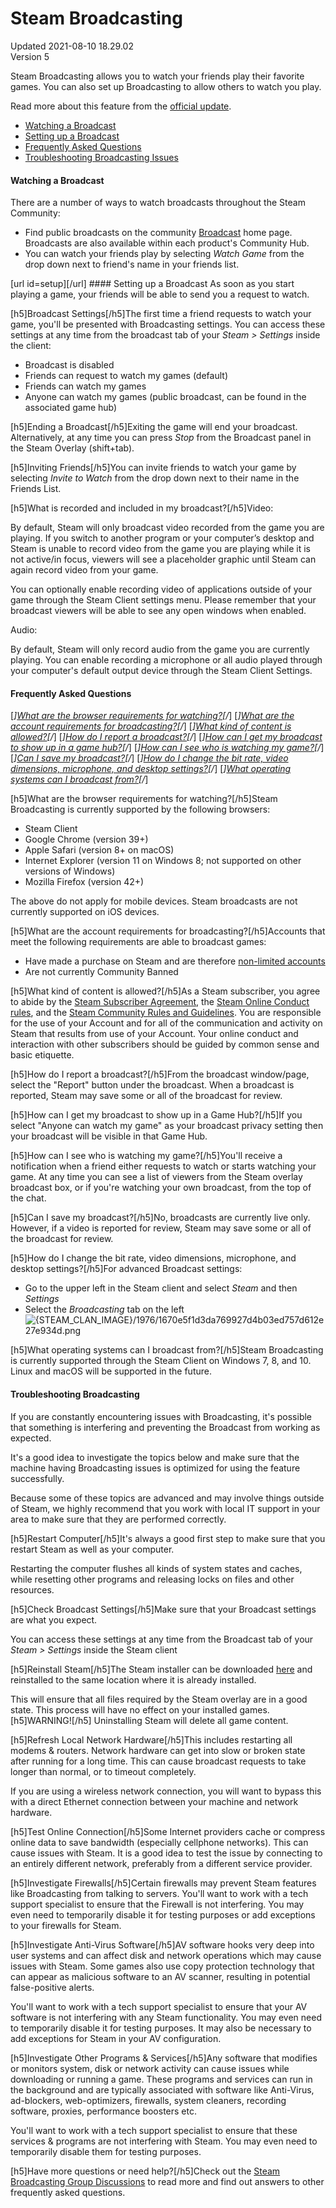 # Steam Broadcasting
Updated 2021-08-10 18.29.02  
Version 5  

Steam Broadcasting allows you to watch your friends play their favorite games. You can also set up Broadcasting to allow others to watch you play.  
  
Read more about this feature from the [official update](https://steamcommunity.com/updates/broadcasting).  

* [Watching a Broadcast](#watch)
* [Setting up a Broadcast](#setup)
* [Frequently Asked Questions](#faq)
* [Troubleshooting Broadcasting Issues](#issues)

  
  
 #### Watching a Broadcast
There are a number of ways to watch broadcasts throughout the Steam Community:  

* Find public broadcasts on the community [Broadcast](https://steamcommunity.com/?subsection=broadcasts) home page. Broadcasts are also available within each product's Community Hub.
* You can watch your friends play by selecting *Watch Game* from the drop down next to friend's name in your friends list.

 [url id=setup][/url] #### Setting up a Broadcast
As soon as you start playing a game, your friends will be able to send you a request to watch.  
  
[h5]Broadcast Settings[/h5]The first time a friend requests to watch your game, you'll be presented with Broadcasting settings. You can access these settings at any time from the broadcast tab of your *Steam > Settings* inside the client:  

* Broadcast is disabled
* Friends can request to watch my games (default)
* Friends can watch my games
* Anyone can watch my games (public broadcast, can be found in the associated game hub)

 [h5]Ending a Broadcast[/h5]Exiting the game will end your broadcast. Alternatively, at any time you can press *Stop* from the Broadcast panel in the Steam Overlay (shift+tab).  
  
[h5]Inviting Friends[/h5]You can invite friends to watch your game by selecting *Invite to Watch* from the drop down next to their name in the Friends List.  
  
[h5]What is recorded and included in my broadcast?[/h5]Video:  
  
By default, Steam will only broadcast video recorded from the game you are playing. If you switch to another program or your computer’s desktop and Steam is unable to record video from the game you are playing while it is not active/in focus, viewers will see a placeholder graphic until Steam can again record video from your game.  
  
You can optionally enable recording video of applications outside of your game through the Steam Client settings menu. Please remember that your broadcast viewers will be able to see any open windows when enabled.  
  
Audio:  
  
By default, Steam will only record audio from the game you are currently playing. You can enable recording a microphone or all audio played through your computer's default output device through the Steam Client Settings.  
  
 #### Frequently Asked Questions
[*][What are the browser requirements for watching?](#18)[/*]  	[*][What are the account requirements for broadcasting?](#3)[/*]  	[*][What kind of content is allowed?](#7)[/*]  	[*][How do I report a broadcast?](#8)[/*]  	[*][How can I get my broadcast to show up in a game hub?](#12)[/*]  	[*][How can I see who is watching my game?](#13)[/*]  	[*][Can I save my broadcast?](#14)[/*]  	[*][How do I change the bit rate, video dimensions, microphone, and desktop settings?](#17)[/*]  	[*][What operating systems can I broadcast from?](#19)[/*]  
  
  
  
[h5]What are the browser requirements for watching?[/h5]Steam Broadcasting is currently supported by the following browsers:  

* Steam Client
* Google Chrome (version 39+)
* Apple Safari (version 8+ on macOS)
* Internet Explorer (version 11 on Windows 8; not supported on other versions of Windows)
* Mozilla Firefox (version 42+)

  
The above do not apply for mobile devices. Steam broadcasts are not currently supported on iOS devices.  
  
  
[h5]What are the account requirements for broadcasting?[/h5]Accounts that meet the following requirements are able to broadcast games:  

* Have made a purchase on Steam and are therefore [non-limited accounts](https://help.steampowered.com/en/faqs/view/71D3-35C2-AD96-AA3A)
* Are not currently Community Banned

  
  
  
[h5]What kind of content is allowed?[/h5]As a Steam subscriber, you agree to abide by the [Steam Subscriber Agreement](http://store.steampowered.com/subscriber_agreement/), the [Steam Online Conduct rules](http://store.steampowered.com/online_conduct/), and the [Steam Community Rules and Guidelines](https://help.steampowered.com/en/faqs/view/6862-8119-C23E-EA7B). You are responsible for the use of your Account and for all of the communication and activity on Steam that results from use of your Account. Your online conduct and interaction with other subscribers should be guided by common sense and basic etiquette.  
  
  
  
[h5]How do I report a broadcast?[/h5]From the broadcast window/page, select the "Report" button under the broadcast. When a broadcast is reported, Steam may save some or all of the broadcast for review.  
  
  
  
[h5]How can I get my broadcast to show up in a Game Hub?[/h5]If you select "Anyone can watch my game" as your broadcast privacy setting then your broadcast will be visible in that Game Hub.  
  
  
  
[h5]How can I see who is watching my game?[/h5]You'll receive a notification when a friend either requests to watch or starts watching your game. At any time you can see a list of viewers from the Steam overlay broadcast box, or if you're watching your own broadcast, from the top of the chat.  
  
  
  
[h5]Can I save my broadcast?[/h5]No, broadcasts are currently live only. However, if a video is reported for review, Steam may save some or all of the broadcast for review.  
  
  
  
[h5]How do I change the bit rate, video dimensions, microphone, and desktop settings?[/h5]For advanced Broadcast settings:  

* Go to the upper left in the Steam client and select *Steam* and then *Settings*
* Select the *Broadcasting* tab on the left  
![{STEAM_CLAN_IMAGE}/1976/1670e5f1d3da769927d4b03ed757d612e27e934d.png]({STEAM_CLAN_IMAGE}/1976/1670e5f1d3da769927d4b03ed757d612e27e934d.png)

  
  
[h5]What operating systems can I broadcast from?[/h5]Steam Broadcasting is currently supported through the Steam Client on Windows 7, 8, and 10. Linux and macOS will be supported in the future.  
  
  #### Troubleshooting Broadcasting
If you are constantly encountering issues with Broadcasting, it's possible that something is interfering and preventing the Broadcast from working as expected.  
  
It's a good idea to investigate the topics below and make sure that the machine having Broadcasting issues is optimized for using the feature successfully.  
  
Because some of these topics are advanced and may involve things outside of Steam, we highly recommend that you work with local IT support in your area to make sure that they are performed correctly.  
  
[h5]Restart Computer[/h5]It's always a good first step to make sure that you restart Steam as well as your computer.  
  
Restarting the computer flushes all kinds of system states and caches, while resetting other programs and releasing locks on files and other resources.  
  
[h5]Check Broadcast Settings[/h5]Make sure that your Broadcast settings are what you expect.  
  
You can access these settings at any time from the Broadcast tab of your *Steam > Settings* inside the Steam client  
  
[h5]Reinstall Steam[/h5]The Steam installer can be downloaded [here](https://store.steampowered.com/about/) and reinstalled to the same location where it is already installed.  
  
This will ensure that all files required by the Steam overlay are in a good state. This process will have no effect on your installed games.  
[h5]WARNING![/h5] Uninstalling Steam will delete all game content.  
  
[h5]Refresh Local Network Hardware[/h5]This includes restarting all modems & routers. Network hardware can get into slow or broken state after running for a long time. This can cause broadcast requests to take longer than normal, or to timeout completely.  
  
If you are using a wireless network connection, you will want to bypass this with a direct Ethernet connection between your machine and network hardware.  
  
[h5]Test Online Connection[/h5]Some Internet providers cache or compress online data to save bandwidth (especially cellphone networks). This can cause issues with Steam. It is a good idea to test the issue by connecting to an entirely different network, preferably from a different service provider.  
  
[h5]Investigate Firewalls[/h5]Certain firewalls may prevent Steam features like Broadcasting from talking to servers. You'll want to work with a tech support specialist to ensure that the Firewall is not interfering. You may even need to temporarily disable it for testing purposes or add exceptions to your firewalls for Steam.  
  
[h5]Investigate Anti-Virus Software[/h5]AV software hooks very deep into user systems and can affect disk and network operations which may cause issues with Steam. Some games also use copy protection technology that can appear as malicious software to an AV scanner, resulting in potential false-positive alerts.  
  
You'll want to work with a tech support specialist to ensure that your AV software is not interfering with any Steam functionality. You may even need to temporarily disable it for testing purposes. It may also be necessary to add exceptions for Steam in your AV configuration.  
  
[h5]Investigate Other Programs & Services[/h5]Any software that modifies or monitors system, disk or network activity can cause issues while downloading or running a game. These programs and services can run in the background and are typically associated with software like Anti-Virus, ad-blockers, web-optimizers, firewalls, system cleaners, recording software, proxies, performance boosters etc.  
  
You'll want to work with a tech support specialist to ensure that these services & programs are not interfering with Steam. You may even need to temporarily disable them for testing purposes.  
  
 [h5]Have more questions or need help?[/h5]Check out the [Steam Broadcasting Group Discussions](http://steamcommunity.com/groups/steambroadcasting/discussions) to read more and find out answers to other frequently asked questions.